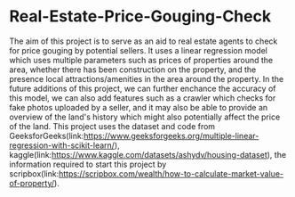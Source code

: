 # Real-Estate-Price-Gouging-Check
The aim of this project is to serve as an aid to real estate agents to check for price gouging by potential sellers. It uses a linear regression model which uses multiple parameters such as prices of properties around the area,
whether there has been construction on the property, and the presence local attractions/amenities in the area around the property. In the future additions of this project, we can further enchance the accuracy of this model, we can also 
add features such as a crawler which checks for fake photos uploaded by a seller, and it may also be able to provide an overview of the land's history which might also potentially affect the price of the land. 
This project uses the dataset and code from 
GeeksforGeeks(link:https://www.geeksforgeeks.org/multiple-linear-regression-with-scikit-learn/), kaggle(link:https://www.kaggle.com/datasets/ashydv/housing-dataset), the information required to start this project by 
scripbox(link:https://scripbox.com/wealth/how-to-calculate-market-value-of-property/).
